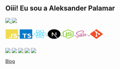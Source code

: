 ## Oiii! Eu sou a Aleksander Palamar 
 <div>
  <a href="https://github.com/aleksanderpalamar">
  <img height="180em" src="https://github-readme-stats.vercel.app/api?username=aleksanderpalamar&show_icons=true&theme=dracula&include_all_commits=true&count_private=true"/>
  <img height="180em" src="https://github-readme-stats.vercel.app/api/top-langs/?username=aleksanderpalamar&layout=compact&langs_count=7&theme=dracula"/>
</div>
<div style="display: inline_block"><br>
  <img align="center" alt="Palamar" height="30" width="40" src="https://raw.githubusercontent.com/devicons/devicon/master/icons/javascript/javascript-plain.svg">
  <img align="center" alt="Palamar" height="30" width="40" src="https://raw.githubusercontent.com/devicons/devicon/master/icons/typescript/typescript-plain.svg">
  <img align="center" alt="Palamar" height="30" width="40" src="https://raw.githubusercontent.com/devicons/devicon/master/icons/react/react-original.svg">
  <img align="center" alt="Palamar" height="30" width="40" src="https://raw.githubusercontent.com/devicons/devicon/master/icons/nextjs/nextjs-original.svg">
  <img align="center" alt="Palamar" height="30" width="40" src="https://raw.githubusercontent.com/devicons/devicon/master/icons/nodejs/nodejs-original.svg">
  <img align="center" alt="Palamar" height="30" width="40" src="https://raw.githubusercontent.com/devicons/devicon/master/icons/sass/sass-original.svg">
  <img align="center" alt="Palamar" height="30" width="40" src="https://raw.githubusercontent.com/devicons/devicon/master/icons/git/git-original.svg">  
</div>
  
##
 
<div>  
  <a href="https://www.instagram.com/palamar_dev/" target="_blank"><img src="https://img.shields.io/badge/-Instagram-%23E4405F?style=for-the-badge&logo=instagram&logoColor=white" target="_blank"></a>
 	<a href="https://www.twitch.tv/palamar" target="_blank"><img src="https://img.shields.io/badge/Twitch-9146FF?style=for-the-badge&logo=twitch&logoColor=white" target="_blank"></a>
 <a href="https://discord.gg/Q4ab3KJ5Zd" target="_blank"><img src="https://img.shields.io/badge/Discord-7289DA?style=for-the-badge&logo=discord&logoColor=white" target="_blank"></a> 
  <a href = "mailto:apalamar@live.com"><img src="https://img.shields.io/badge/-Gmail-%23333?style=for-the-badge&logo=gmail&logoColor=white" target="_blank"></a>
  <a href="https://www.linkedin.com/in/aleksanderpalamar" target="_blank"><img src="https://img.shields.io/badge/-LinkedIn-%230077B5?style=for-the-badge&logo=linkedin&logoColor=white" target="_blank"></a> 
</div>
  
  [Blog](https://linuxupdate.com.br/)

